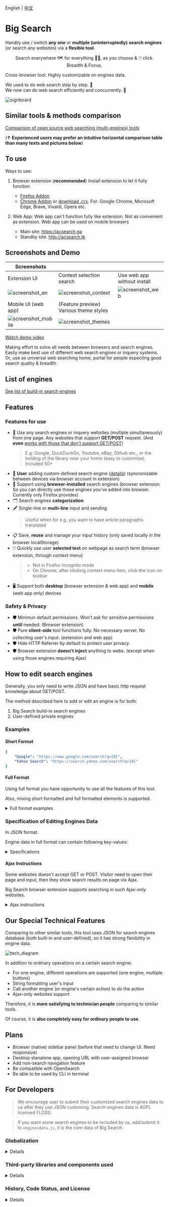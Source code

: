 English | [中文](https://github.com/garywill/BigSearch/blob/master/src/README_zh.md)

# Big Search

Handily use / switch **any one** or **multiple (uninterruptedly)** **search engines** (or search any websites) via a **flexible tool**.

<p align="center">
Search everywhere 🗺️ for everything 👨‍💻, as you choose & 🖱️ click.<br>
Breadth & Focus.
</p>

Cross-browser tool. Highly customizable on engines data.

We used to do web search step by step. 🐢<br>
We now can do web search efficiently and concurrently. 🚀

![signboard](https://gitlab.com/garywill/bigSearch/-/raw/screenshot/signboard.jpg)

## Similar tools & methods comparison

[Comparison of open source web searching (multi-engines) tools](https://github.com/garywill/BigSearch/blob/list/list.md)

(**↑ Experienced users may prefer an intuitive horizontal comparison table than many texts and pictures below**)

## To use

Ways to use:

1. Browser extension (**recommended**)
   Install extension to let it fully function
   - [Firefox Addon](https://addons.mozilla.org/firefox/addon/big-search/) 
   - [Chrome Addon](https://chrome.google.com/webstore/detail/big-search/ojcnjeigmgjaiolalpapfnmmhdmpjhfb) or [download .crx](https://gitlab.com/garywill/releaseapps-dl/-/tree/main). For: Google Chrome, Microsoft Edge, Brave, Vivaldi, Opera etc.

2. Web App: Web app can't function fully like extension. Not as convenient as extension. Web app can be used on mobile browsers
   - Main site: https://acsearch.ga
   - Standby site: http://acsearch.tk
   
## Screenshots and Demo

| Screenshots    |    |      |
| -------------- | ------------ | ----------- |
| Extension UI    | Context selection search   | Use web app without install  |
| ![screenshot_en](https://gitlab.com/garywill/bigSearch/-/raw/screenshot/en.jpg) | ![screenshot_context](https://gitlab.com/garywill/bigSearch/-/raw/screenshot/context.png) | ![screenshot_web](https://gitlab.com/garywill/bigSearch/-/raw/screenshot/web.jpg) |
| Mobile UI (web app) | (Feature preview) Various theme styles |  |
| ![screenshot_mobile](https://gitlab.com/garywill/bigSearch/-/raw/screenshot/mobile.jpg) | ![screenshot_themes](https://gitlab.com/garywill/bigSearch/-/raw/screenshot/themes.jpg) |  |

[Watch demo video](https://www.youtube.com/watch?v=hn5BkviAyvQ)

Making effort to solve all needs between browsers and search engines.<br>
Easily make best use of different web search engines or inquery systems.<br>
Or, use as universal web searching home, portal for people expecting good search quality & breadth.

## List of engines

[See list of build-in search engines](https://github.com/garywill/BigSearch/blob/list/list.md#list-of-build-in-search-engines-in-big-search)

## Features

### Features for use

- 🔎 Use any search engines or inquery websites (multiple simultaneously) from one page. Any websites that support **GET/POST** request. (And **even** [works with those that don't support GET/POST](#Ajax-Instructions))
  > E.g: Google, DuckDuckGo, Youtube, eBay, Github etc., or the holding of the library near your home (easy to customize). Included 50+
- 🔎 **User** adding custom-defined search engine ([details](#How-to-edit-search-engines)) (syncronizable between devices via browser account in extension)
- 🔎 Support using **browser-installed** search engines (browser extension. So you can directly use those engines you've added into browser. Currently only Firefox provides)
- 🗂️ Search engines **categorization**
- 🖋️ Single-line or **multi-line** input and sending
  > Useful when for e.g. you want to have article paragraphs translated
- 📋 Save, **reuse** and manage your input history (only saved locally in the browser localStorage)
- 🖱️ Quickly use user **selected text** on webpage as search term (browser extension, through context menu) 
  > - Not in Firefox incognito mode
  > - On Chrome, after clicking context menu item, click the icon on toolbar
- 🖥️ Support both **desktop** (browser extension & web app) and **mobile** (web app only) devices

### Safety & Privacy

- 🛡️ Minimun default permissions. Won't ask for sensitive permissions **until** needed. (Browser extension)
- 🛡️ Pure **client-side** tool functions fully. No necessary server. No collecting user's input. (extension and web app)
- 🛡️ Hide HTTP Referrer by default to protect user privacy.
- 🛡️ Browser extension **doesn't inject** anything to webs. (except when using those engines requiring Ajax)

## How to edit search engines

Generally, you only need to write JSON and have basic http request knowledge about GET/POST. 

The method described here to add or edit an engine is for both:
  1. Big Search build-in search engines
  1. User-defined private engines

### Examples

#### Short Format

```yaml
{
    "Google": "https://www.google.com/search?q={0}",
    "Yahoo Search": "https://search.yahoo.com/search?q={0}"
}
```

#### Full Format

Using full format you have opportunity to use all the features of this tool.

Also, mixing short formatted and full formatted elements is supported.

<details>
<summary>Full format examples</summary>

```yaml
{
    "yahoo": {
        "dname": "Yahoo Search",
        "addr": "https://search.yahoo.com",
        "action": "https://search.yahoo.com/search",
        "kw_key": "q"
    },

    "google": {
        "dname": "Google",
        "addr": "https://www.google.com",
        "action": "https://www.google.com/search",
        "kw_key": "q",
        "btns": {
            "search": {
                "label": "Google Search"
            },
            "lucky": {
                "label": "I'm Feeling Lucky",
                "params": [
                    {"key":"btnI", "val": "1"}
                ]
            }
        }
    },

    "label_cptsw" : { "lstr": "Computer Software" },
    "flathub": {
        "dname": "Flathub",
        "addr": "https://flathub.org/apps",
        "btns": {
            "search": {
                "label": "Search",
                "full_url": "https://flathub.org/apps/search/{0}"
            }
        }
    },
    
    "label_mbap" : { "lstr": "Mobile App" },
    "itunesapps": {
        "dname": "iTunes Apps (Google)",
        "addr": "https://www.apple.com/itunes/charts/free-apps/",
        "btns": {
            "search_apps": {
                "label": "Search Apps",
                "use_other_engine": {
                    "engine": "google",
                    "btn": "search"
                },
                "kw_format": "{0} site:apple.com/*app"
            }
        }
    },
    
    "label_usaj": { "lstr": "Engine with Ajax" },
    "chrome_ext_dev": {
        "dname": "Chrome Ext Dev Doc",
        "addr": "https://developer.chrome.com/docs/extensions/reference/",
        "action": "https://developer.chrome.com/docs/extensions/reference/",
        "ajax": ".search-box__input"
    }
}
```

</details>

### Specification of Editing Engines Data

In JSON format.

Engine data in full format can contain following key-values:

<details>
<summary>Specifications</summary>

```yaml
// # Some key/value ​​in the button can override the key/value in the engine name
{
    "engine_name": {
        "dname": "Engine display name",
        "addr": "Homepage URL",
        "tip": "Engine tip text", // # optional
        "action": "default action url",
        // # For example, https://search-engine.com/search?q=input_content,
        // # The action is https://search-engine.com/search
        "kw_key": "The key name of the keyword in the query string", // # In above example, it is q
        "allow_referer": false, // # false(default)/true optional
        "method": "get/post", // # The default is get
        "charset": "UTF-8/gb2312/gb18030/big5/iso-xxxx....", // # default UTF-8
        "kw_replace": [[" ", "-"]], // # Optional, characters that need to be replaced in the search term. In this example, replace spaces with '-'
        "kw_format": "formatted string with {0}", // # optional. {0} is like %s

        "btns": { // # If there is no such item, a "search" button is displayed, and clicking the button will do the default action
            "Button name": {
                "label": "Button display text",
                "btn_tip": "Tip text",
                "params":[ // # Optional, the key/value other than the keyword in the query string required for this operation
                    {"key": "key", "val": "value"},
                    // # For example, https://search-engine.com/search?q=input_content&option=searchall
                    // # so {key: "option", val: "searchall"},
                ],
                "full_url": "http://www.example.com/search/{0}", // # optional, the entire url using get method
                "use_other_engine": {   // # optional, use another engine to do the operation
                    "source": "bigsearch/user/browser",   // # Optional. Where the engines database come from (3 available databases): BigSearch build-in database (default) / User custom database / Browser-installed database
                    "engine": "engine name", 
                    "btn": "button name"   // # Optional. Absence will make fallback to the first button
                },
                "ajax": ......  // # Optional. Read the Ajax Instructions for detail
            },
        }

    },
    ......
};
```

</details>

#### Ajax Instructions

Some websites doesn't accept GET or POST. Visitor need to open their page and input, then they show search results on page via Ajax.

Big Search browser extension supports searching in such Ajax-only websites.

<details>

<summary>Ajax instructions</summary>

Eg 1: Specify the querySelector of input box. It will automatically input search term and trigger pressing Enter event.

```yaml
"ajax": "#search-box-input"
```

Eg 2: Delay 2s -> Input -> Delay 1s -> Trigger clicking button event

```yaml
"ajax": [2000, "#search-box-input", 1000, "#submit-button"]
```

</details>

## Our Special Technical Features

Comparing to other similar tools, this tool uses JSON for search engines database (both built-in and user-defined), so it has strong flexibility in engine data.

![tech_diagram](https://gitlab.com/garywill/bigSearch/-/raw/screenshot/tech.png)

In addition to ordinary operations on a certain search engine:

- For one engine, different operations are supported (one engine, multiple buttons)
- String formatting user's input
- Call another engine (or engine's certain action) to do the action
- Ajax-only websites support

Therefore, it is **more satisfying to technician people** comparing to similar tools. 

Of course, it is **also completely easy for ordinary people to use**. 

## Plans

- Browser (native) sidebar panel (before that need to change UI. Need responsive)
- Desktop stanalone app, opening URL with user-assigned browser
- Add non-search navigation feature
- Be compatible with OpenSearch
- Be able to be used by CLI in terminal

## For Developers

> We encourage user to submit their customized search engines data to us after they use JSON customing. Search engines data is AGPL licensed FLOSS.

> If you want some search engines to be included by us, add/submit it to `enginesdata.js`, it is the core data of Big Search.

### Globalization

<details>

Because there are currently only 2 languages, no framework used yet, only a simple function to implement multi-language. 

For strings that you want it to be multi-language (it's okay to leave it English only, also), use JS function `i18n()`, whose input parameters can be:

- An array of strings (for only Chinese and English 2 languages). `[0]` is Chinese, `[1]` is English
- An Object like `{zh: "This is Chinese, en: "This is English", fr: "This is French"}`

It will return a string of the corresponding language

If you want to add a search engine that only targets users in a certain language, you can use `visible_lang` to make it visible only to a certain language.

</details>

### Third-party libraries and components used

<details>

- [LZ-UTF8.js](https://github.com/rotemdan/lzutf8.js) (compression)
  
  ```
  Copyright (c) 2021, Rotem Dan
  Released under the MIT license.
  ```
- [Floggy Lake](https://www.pexels.com/photo/foggy-lake-2166695/) (background photo)
  
  by Quang Nguyen Vinh
  
- [Unicons icon](https://github.com/Iconscout/unicons) 

  Unicons by [Iconscout](https://iconscout.com/)
  
</details>

### History, Code Status, and License

<details>

A part of the code of this tool can be traced back to around 2008. Web app published to be usable to the public on Internet in 2015. Not until early 2020s, I found webExtension and JS standarized, so made this tool a browser extension. (Yes it's developed slowly and gently. Not full-time)

The core part's code has been ever refactored. Although some UI code is not enough to be called awesome, **this tool has always been very useful.** Please be generous giving a star 🌟 if you like it.

Have given the engines data `enginesdata.js` AGPL FLOSS license (so welcome adding data 🌱. Or, if you know any license properer for this data 🍀). Feel free to discuss (open an issue) if want FLOSS license for this whole project 💚.

[Change log](https://addons.mozilla.org/firefox/addon/big-search/versions/) 

</details>
